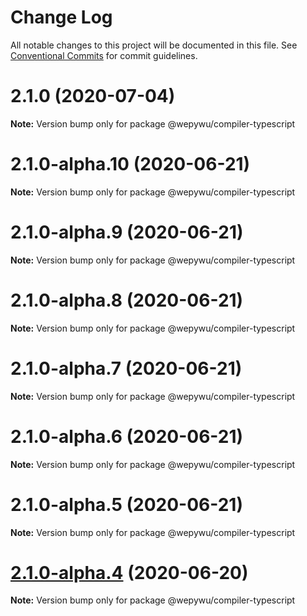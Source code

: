 # Change Log

All notable changes to this project will be documented in this file.
See [Conventional Commits](https://conventionalcommits.org) for commit guidelines.

# 2.1.0 (2020-07-04)

**Note:** Version bump only for package @wepywu/compiler-typescript





# 2.1.0-alpha.10 (2020-06-21)

**Note:** Version bump only for package @wepywu/compiler-typescript





# 2.1.0-alpha.9 (2020-06-21)

**Note:** Version bump only for package @wepywu/compiler-typescript





# 2.1.0-alpha.8 (2020-06-21)

**Note:** Version bump only for package @wepywu/compiler-typescript





# 2.1.0-alpha.7 (2020-06-21)

**Note:** Version bump only for package @wepywu/compiler-typescript





# 2.1.0-alpha.6 (2020-06-21)

**Note:** Version bump only for package @wepywu/compiler-typescript





# 2.1.0-alpha.5 (2020-06-21)

**Note:** Version bump only for package @wepywu/compiler-typescript





# [2.1.0-alpha.4](https://github.com/Tencent/wepy/compare/v2.1.0-alpha.2...v2.1.0-alpha.4) (2020-06-20)

**Note:** Version bump only for package @wepywu/compiler-typescript

